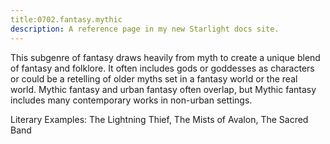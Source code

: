 ```yaml
---
title:0702.fantasy.mythic
description: A reference page in my new Starlight docs site.
---
```

This subgenre of fantasy draws heavily from myth to create a unique blend of fantasy and folklore. 
It often includes gods or goddesses as characters 
or could be a retelling of older myths set in a fantasy world or the real world. 
Mythic fantasy and urban fantasy often overlap, 
but Mythic fantasy includes many contemporary works in non-urban settings. 

Literary Examples: The Lightning Thief, The Mists of Avalon, The Sacred Band
